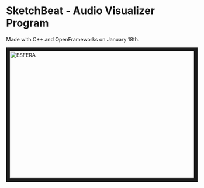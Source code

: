 SketchBeat - Audio Visualizer Program
==================
Made with C++ and OpenFrameworks on January 18th.

<a href="http://www.youtube.com/watch?v=AIplDxpbyRY" target="_blank"><img src="https://raw2.github.com/Satimidus/SketchBeat/master/src/esfera.png" 
alt="ESFERA" width="725" height="348" border="10" /></a>
